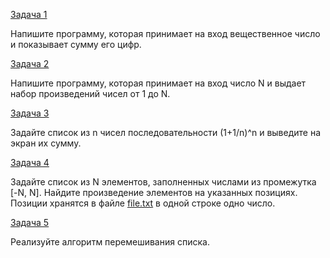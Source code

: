 [Задача 1](task_1.py)

Напишите программу, которая принимает на вход вещественное число и показывает сумму его цифр.

[Задача 2](task_2.py)

Напишите программу, которая принимает на вход число N и выдает набор произведений чисел от 1 до N.

[Задача 3](task_3.py)

Задайте список из n чисел последовательности (1+1/n)^n и выведите на экран их сумму.

[Задача 4](task_4.py)

Задайте список из N элементов, заполненных числами из промежутка [-N, N].
Найдите произведение элементов на указанных позициях.
Позиции хранятся в файле [file.txt](file.txt) в одной строке одно число.

[Задача 5](task_5.py)

Реализуйте алгоритм перемешивания списка.